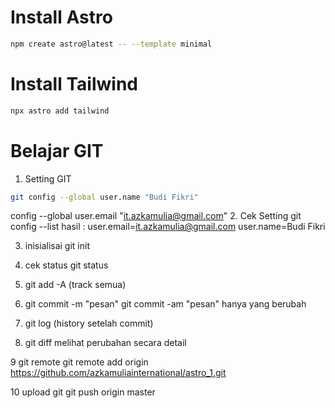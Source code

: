 # Install Astro

```sh
npm create astro@latest -- --template minimal
```
# Install Tailwind

```sh
npx astro add tailwind
```


# Belajar GIT
1. Setting GIT
```sh
git config --global user.name "Budi Fikri"
```
config --global user.email "it.azkamulia@gmail.com"
2. Cek Setting
git config --list
hasil :
user.email=it.azkamulia@gmail.com
user.name=Budi Fikri

3. inisialisai 
git init

4. cek status
git status

5. git add -A (track semua)

6. git commit -m "pesan"
   git commit -am "pesan" hanya yang berubah

7. git log (history setelah commit) 

8. git diff 
   melihat perubahan secara detail

9 git remote
git remote add origin https://github.com/azkamuliainternational/astro_1.git

10 upload git
git push origin master